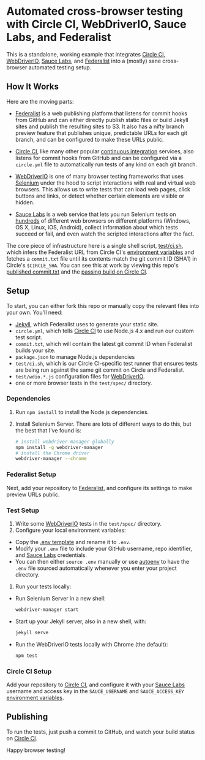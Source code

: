 # Automated cross-browser testing with Circle CI, WebDriverIO, Sauce Labs, and Federalist

This is a standalone, working example that integrates [Circle CI],
[WebDriverIO], [Sauce Labs], and [Federalist] into a (mostly) sane cross-
browser automated testing setup.


## How It Works
Here are the moving parts:

* [Federalist] is a web publishing platform that listens for commit hooks from
  GitHub and can either directly publish static files or build Jekyll sites and
  publish the resulting sites to S3. It also has a nifty branch preview feature
  that publishes unique, predictable URLs for each git branch, and can be
  configured to make these URLs public.

* [Circle CI], like many other popular [continuous integration] services, also
  listens for commit hooks from GitHub and can be configured via a `circle.yml`
  file to automatically run tests of any kind on each git branch.

* [WebDriverIO] is one of many browser testing frameworks that uses [Selenium]
  under the hood to script interactions with real and virtual web browsers.
  This allows us to write tests that can load web pages, click buttons and
  links, or detect whether certain elements are visible or hidden.

* [Sauce Labs] is a web service that lets you run Selenium tests on
  [hundreds][sauce labs platforms] of different web browsers on different
  platforms (Windows, OS X, Linux, iOS, Android), collect information about
  which tests succeed or fail, and even watch the scripted interactions after
  the fact.

The core piece of infrastructure here is a single shell script,
[test/ci.sh](test/ci.sh), which infers the Federalist URL from Circle CI's
[environment variables][circle env] and fetches a `commit.txt` file until its
contents match the git commit ID (SHA1) in Circle's `$CIRCLE_SHA`. You can see
this at work by viewing this repo's [published commit.txt](http://federalist.18f.gov.s3-website-us-east-1.amazonaws.com/site/shawnbot/circle-wdio-federalist/commit.txt)
and the [passing build on Circle CI](https://circleci.com/gh/shawnbot/circle-wdio-federalist/2).

## Setup
To start, you can either fork this repo or manually copy the relevant files
into your own. You'll need:

* [Jekyll], which Federalist uses to generate your static site.
* `circle.yml`, which tells [Circle CI] to use Node.js 4.x and run our
  custom test script.
* `commit.txt`, which will contain the latest git commit ID when Federalist
  builds your site.
* `package.json` to manage Node.js dependencies
* `test/ci.sh`, which is our Circle CI-specific test runner that ensures
  tests are being run against the same git commit on Circle and Federalist.
* `test/wdio.*.js` configuration files for [WebDriverIO].
* one or more browser tests in the `test/spec/` directory.

### Dependencies
1. Run `npm install` to install the Node.js dependencies.
2. Install Selenium Server. There are lots of different ways to do this, but
   the best that I've found is:

   ```sh
   # install webdriver-manager globally
   npm install -g webdriver-manager
   # install the Chrome driver
   webdriver-manager --chrome
   ```

### Federalist Setup
Next, add your repository to [Federalist], and configure its settings to make preview URLs public.

### Test Setup
1. Write some [WebDriverIO] tests in the `test/spec/` directory.
1. Configure your local environment variables:
  * Copy the [.env template](.env.template) and rename it to `.env`.
  * Modify your `.env` file to include your GitHub username,
    repo identifier, and [Sauce Labs] credentials.
  * You can then either `source .env` manually or use [autoenv] to
    have the `.env` file sourced automatically whenever you enter
    your project directory.
1. Run your tests locally:
  * Run Selenium Server in a new shell:
    
    ```sh
    webdriver-manager start
    ```
    
  * Start up your Jekyll server, also in a new shell, with:

    ```sh
    jekyll serve
    ```
    
  * Run the WebDriverIO tests locally with Chrome (the default):

    ```sh
    npm test
    ```

### Circle CI Setup
Add your repository to [Circle CI], and configure it with your
[Sauce Labs] username and access key in the `SAUCE_USERNAME` and
`SAUCE_ACCESS_KEY` [environment variables][circle env].

## Publishing
To run the tests, just push a commit to GitHub, and watch your build
status on [Circle CI].

Happy browser testing!

[Circle CI]: https://circleci.com/
[WebDriverIO]: http://webdriver.io/
[Federalist]: https://federalist.18f.gov/
[Sauce Labs]: https://saucelabs.com/
[complicated]: https://github.com/18F/college-choice/blob/f0e6233c4849493c905bfee0fc37bfa57aa8dde6/test/ci.sh#L30-L46
[request this file]: test/ci.sh#L18
[autoenv]: https://github.com/kennethreitz/autoenv
[College Scorecard]: https://github.com/18F/college-choice/
[Selenium]: http://www.seleniumhq.org/
[Jekyll]: http://jekyllrb.com/
[circle env]: https://circleci.com/docs/environment-variables
[sauce labs platforms]: https://wiki.saucelabs.com/display/DOCS/Platform+Configurator#/
[continuous integration]: https://en.wikipedia.org/wiki/Continuous_integration
